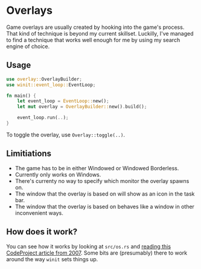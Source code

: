 # Overlays

Game overlays are usually created by hooking into the game's process. That kind of technique is beyond my current skillset. Luckilly, I've managed to find a technique that works well enough for me by using my search engine of choice.

## Usage

```Rust
use overlay::OverlayBuilder;
use winit::event_loop::EventLoop;

fn main() {
    let event_loop = EventLoop::new();
    let mut overlay = OverlayBuilder::new().build();

    event_loop.run(..);
}
```

To toggle the overlay, use `Overlay::toggle(..)`.

## Limitiations
 * The game has to be in either Windowed or Windowed Borderless.
 * Currently only works on Windows.
 * There's currenty no way to specify which monitor the overlay spawns on.
 * The window that the overlay is based on will show as an icon in the task bar.
 * The window that the overlay is based on behaves like a window in other inconvenient ways.

## How does it work?

You can see how it works by looking at `src/os.rs` and [reading this CodeProject article from 2007](https://www.codeproject.com/Articles/12877/Transparent-Click-Through-Forms). Some bits are (presumably) there to work around the way `winit` sets things up.
